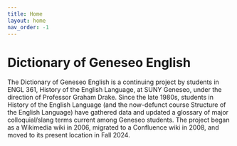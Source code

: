 ```yaml
---
title: Home
layout: home
nav_order: -1
---
```


# Dictionary of Geneseo English

The Dictionary of Geneseo English is a continuing project by students in ENGL 361, History of the English Language, at SUNY Geneseo, under the direction of Professor Graham Drake. Since the late 1980s, students in History of the English Language (and the now-defunct course Structure of the English Language) have gathered data and updated a glossary of major colloquial/slang terms current among Geneseo students. The project began as a Wikimedia wiki in 2006, migrated to a Confluence wiki in 2008, and moved to its present location in Fall 2024.